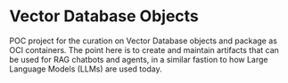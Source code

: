 # Vector Database Objects

POC project for the curation on Vector Database objects and package as OCI containers. The 
point here is to create and maintain artifacts that can be used for RAG chatbots and agents, 
in a similar fastion to how Large Language Models (LLMs) are used today.

